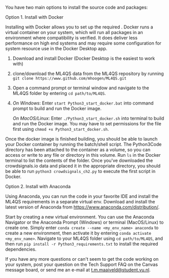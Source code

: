 You have two main options to install the source code and packages:

Option 1. Install with Docker

Installing with Docker allows you to set up the required . Docker runs a virtual container on your system, which will run all packages in an environment where compatibility is verified. It does deliver less performance on high end systems and may require some configuration for system resource use in the Docker Desktop app.

1. Download and install Docker (Docker Desktop is the easiest to work with)
2. clone/download the ML4QS data from the ML4QS repository by running `git clone https://www.github.com/mhoogen/ML4QS.git`
3. Open a command prompt or terminal window and navigate to the ML4QS folder by entering `cd path/to/ML4QS`.
3. <i>On Windows</i>: Enter `start Python3_start_docker.bat` into command prompt to build and run the Docker image.
   
   <i>On MacOS/Linux</i>: Enter `./Python3_start_docker.sh` into terminal to build and run the Docker image. You may have to set permissions for the file first using `chmod +x Python3_start_docker.sh`.
   
Once the docker image is finished building, you should be able to launch your Docker container by running the batch/shell script. The Python3Code directory has been attached to the container as a volume, so you can access or write to any file or directory in this volume. Run `ls` in the Docker terminal to list the contents of the folder. Once you've downloaded the crowdsignals.io data and placed it in the appropriate directory, you should be able to run `python3 crowdsignals_ch2.py` to execute the first script in Docker.

Option 2. Install with Anaconda 

Using Anaconda, you can run the code in your favorite IDE and install the ML4QS requirements in a separate virtual env. 
Download and install the latest version of Anaconda from https://www.anaconda.com/distribution/.

Start by creating a new virtual environment. You can use the Anaconda Navigator or the Anaconda Prompt (Windows) or terminal (MacOS/Linux) to create one. Simply enter `conda create --name <my_env_name> anaconda` to create a new environment, then activate it by entering `conda activate <my_env_name>`. Navigate to your ML4QS folder using `cd path/to/ML4QS`, and then run `pip install -r Python3_requirements.txt` to install the required dependencies. 

If you have any more questions or can't seem to get the code working on your system, post your question on the Tech Support FAQ on the Canvas message board, or send me an e-mail at t.m.maaiveld@student.vu.nl.
